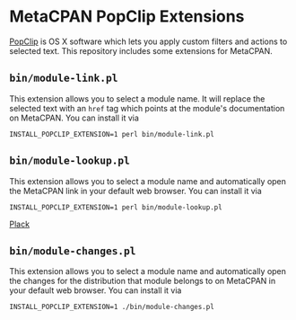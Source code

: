 # MetaCPAN PopClip Extensions

[PopClip](http://pilotmoon.com/popclip/) is OS X software which lets you apply
custom filters and actions to selected text.  This repository includes some
extensions for MetaCPAN.

## `bin/module-link.pl`

This extension allows you to select a module name.  It will replace the
selected text with an `href` tag which points at the module's documentation on
MetaCPAN.   You can install it via

`INSTALL_POPCLIP_EXTENSION=1 perl bin/module-link.pl`

## `bin/module-lookup.pl`

This extension allows you to select a module name and automatically open the
MetaCPAN link in your default web browser.  You can install it via

`INSTALL_POPCLIP_EXTENSION=1 perl bin/module-lookup.pl`

<a href="https://metacpan.org/pod/Plack" target="_blank">Plack</a>

## `bin/module-changes.pl`

This extension allows you to select a module name and automatically open the
changes for the distribution that module belongs to on MetaCPAN in your default
web browser.  You can install it via

`INSTALL_POPCLIP_EXTENSION=1 ./bin/module-changes.pl`
